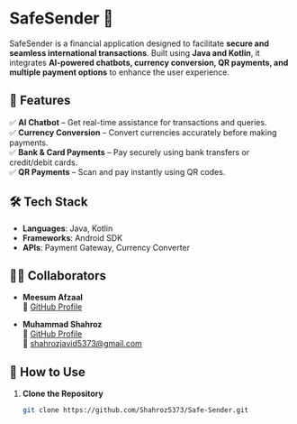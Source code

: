 # SafeSender 💸

SafeSender is a financial application designed to facilitate **secure and seamless international transactions**. Built using **Java and Kotlin**, it integrates **AI-powered chatbots, currency conversion, QR payments, and multiple payment options** to enhance the user experience.

## 🌟 Features  

✅ **AI Chatbot** – Get real-time assistance for transactions and queries.  
✅ **Currency Conversion** – Convert currencies accurately before making payments.  
✅ **Bank & Card Payments** – Pay securely using bank transfers or credit/debit cards.  
✅ **QR Payments** – Scan and pay instantly using QR codes.  

## 🛠 Tech Stack  

- **Languages**: Java, Kotlin  
- **Frameworks**: Android SDK  
- **APIs**: Payment Gateway, Currency Converter  

## 👨‍💻 Collaborators  

- **Meesum Afzaal**  
  🔗 [GitHub Profile](https://github.com/MeesumAfzaal)  

- **Muhammad Shahroz**  
  🔗 [GitHub Profile](https://github.com/Shahroz5373)  
  📧 [shahrozjavid5373@gmail.com](mailto:shahrozjavid5373@gmail.com)  

## 📌 How to Use  

1. **Clone the Repository**  
   ```bash
   git clone https://github.com/Shahroz5373/Safe-Sender.git
